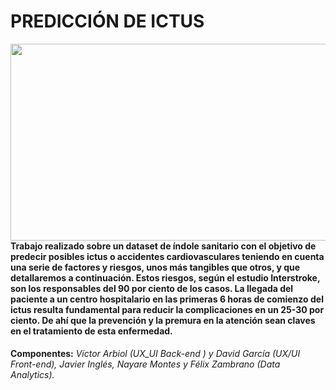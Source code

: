 # PREDICCIÓN DE ICTUS 

<img src="https://www.institutovascular.org/wp-content/uploads/2020/10/ictus_grande.jpg" width="560" height="315" align=right> 

#### Trabajo realizado sobre un dataset de índole sanitario con el objetivo de predecir posibles ictus o accidentes cardiovasculares teniendo en cuenta una serie de factores y riesgos, unos más tangibles que otros, y que detallaremos a continuación. Estos riesgos, según el estudio Interstroke, son los responsables del 90 por ciento de los casos. La llegada del paciente a un centro hospitalario en las primeras 6 horas de comienzo del ictus resulta fundamental para reducir la complicaciones en un 25-30 por ciento. De ahí que la prevención y la premura en la atención sean claves en el tratamiento de esta enfermedad.

__Componentes:__  _Víctor Arbiol (UX_UI Back-end ) y David García (UX/UI Front-end),  Javier Inglés,  Nayare Montes y Félix Zambrano (Data Analytics)._

